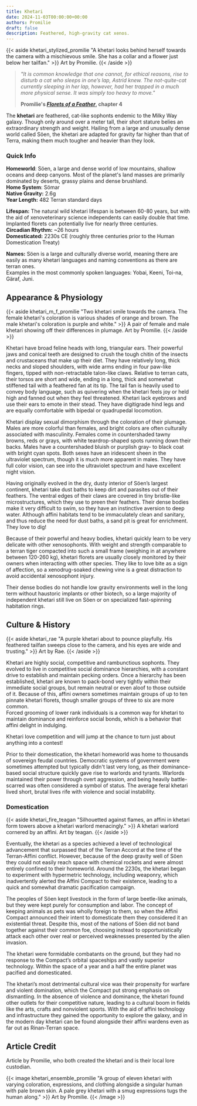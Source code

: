 ```yaml
---
title: Khetari
date: 2024-11-03T00:00:00+00:00
authors: Promilie
draft: false
description: Feathered, high-gravity cat xenos.
---
```

{{< aside khetari_stylized_promilie "A khetari looks behind herself towards the camera with a mischievous smile. She has a collar and a flower just below her tailfan." >}}
    Art by Promilie.
{{< /aside >}}

> _"It is common knowledge that one cannot, for ethical reasons, rise to disturb a cat who sleeps in one’s lap, Astrid knew. The not-quite-cat currently sleeping in her lap, however, had_ her _trapped in a much more physical sense. It was simply too heavy to move."_
> 
> **Promilie's [_Florets of a Feather_](https://archiveofourown.org/works/54477985/chapters/145430536), chapter 4**

The **khetari** are feathered, cat-like sophonts endemic to the Milky Way galaxy. Though only around over a meter tall, their short stature belies an extraordinary strength and weight. Hailing from a large and unusually dense world called Söen, the khetari are adapted for gravity far higher than that of Terra, making them much tougher and heavier than they look.
### Quick Info
**Homeworld**: Söen, a large and dense world of low mountains, shallow oceans and deep canyons. Most of the planet's land masses are primarily dominated by deserts, grassy plains and dense brushland.  
**Home System**: Sömar  
**Native Gravity:** 2.6g  
**Year Length:** 482 Terran standard days

**Lifespan:** The natural wild khetari lifespan is between 60-80 years, but with the aid of xenoveterinary science independents can easily double that time. Implanted florets can potentially live for nearly three centuries.  
**Circadian Rhythm:** ~26 hours  
**Domesticated:** 2230s CE (roughly three centuries prior to the Human Domestication Treaty)

**Names:** Söen is a large and culturally diverse world, meaning there are easily as many khetari languages and naming conventions as there are terran ones.  
Examples in the most commonly spoken languages: Yobai, Keeni, Toi-na, Gäraf, Juni.
## Appearance & Physiology
{{< aside khetari_m_f_promilie "Two khetari smile towards the camera. The female khetari's coloration is various shades of orange and brown. The male khetari's coloration is purple and white." >}}
    A pair of female and male khetari showing off their differences in plumage.
    Art by Promilie.
{{< /aside >}}

Khetari have broad feline heads with long, triangular ears. Their powerful jaws and conical teeth are designed to crush the tough chitin of the insects and crustaceans that make up their diet. They have relatively long, thick necks and sloped shoulders, with wide arms ending in four paw-like fingers, tipped with non-retractable talon-like claws. Relative to terran cats, their torsos are short and wide, ending in a long, thick and somewhat stiffened tail with a feathered fan at its tip. The tail fan is heavily used to convey body language, such as quivering when the khetari feels joy or held high and fanned out when they feel threatened. Khetari lack eyebrows and use their ears to emote in their stead. They have digitigrade hind legs and are equally comfortable with bipedal or quadrupedal locomotion.

Khetari display sexual dimorphism through the coloration of their plumage. Males are more colorful than females, and bright colors are often culturally associated with masculinity. Females come in countershaded tawny browns, reds or grays, with white teardrop-shaped spots running down their backs. Males have a countershaded bluish or purplish gray- to black coat with bright cyan spots. Both sexes have an iridescent sheen in the ultraviolet spectrum, though it is much more apparent in males. They have full color vision, can see into the ultraviolet spectrum and have excellent night vision.

Having originally evolved in the dry, dusty interior of Söen’s largest continent, khetari take dust baths to keep dirt and parasites out of their feathers. The ventral edges of their claws are covered in tiny bristle-like microstructures, which they use to preen their feathers. Their dense bodies make it very difficult to swim, so they have an instinctive aversion to deep water. Although affini habitats tend to be immaculately clean and sanitary, and thus reduce the need for dust baths, a sand pit is great for enrichment. They love to dig!

Because of their powerful and heavy bodies, khetari quickly learn to be very delicate with other xenosophonts. With weight and strength comparable to a terran tiger compacted into such a small frame (weighing in at anywhere between 120-260 kg), khetari florets are usually closely monitored by their owners when interacting with other species. They like to love bite as a sign of affection, so a xenodrug-soaked chewing vine is a great distraction to avoid accidental xenosophont injury.

Their dense bodies do not handle low gravity environments well in the long term without haustoric implants or other biotech, so a large majority of independent khetari still live on Söen or on specialized fast-spinning habitation rings.
## Culture & History
{{< aside khetari_rae "A purple khetari about to pounce playfully. His feathered tailfan sweeps close to the camera, and his eyes are wide and trusting." >}}
    Art by Rae.
{{< /aside >}}

Khetari are highly social, competitive and rambunctious sophonts. They evolved to live in competitive social dominance hierarchies, with a constant drive to establish and maintain pecking orders. Once a hierarchy has been established, khetari are known to pack-bond very tightly within their immediate social groups, but remain neutral or even aloof to those outside of it. Because of this, affini owners sometimes maintain groups of up to ten pinnate khetari florets, though smaller groups of three to six are more common.  
Forced grooming of lower rank individuals is a common way for khetari to maintain dominance and reinforce social bonds, which is a behavior that affini delight in indulging.

Khetari love competition and will jump at the chance to turn just about anything into a contest!

Prior to their domestication, the khetari homeworld was home to thousands of sovereign feudal countries. Democratic systems of government were sometimes attempted but typically didn't last very long, as their dominance-based social structure quickly gave rise to warlords and tyrants. Warlords maintained their power through overt aggression, and being heavily battle-scarred was often considered a symbol of status. The average feral khetari lived short, brutal lives rife with violence and social instability.
### Domestication
{{< aside khetari_fire_teagan "Silhouetted against flames, an affini in khetari form towers above a khetari warlord menacingly." >}}
    A khetari warlord cornered by an affini.
    Art by teagan.
{{< /aside >}}

Eventually, the khetari as a species achieved a level of technological advancement that surpassed that of the Terran Accord at the time of the Terran-Affini conflict. However, because of the deep gravity well of Söen they could not easily reach space with chemical rockets and were almost entirely confined to their homeworld. Around the 2230s, the khetari began to experiment with hypermetric technology, including weaponry, which inadvertently alerted the Affini Compact to their existence, leading to a quick and somewhat dramatic pacification campaign.

The peoples of Söen kept livestock in the form of large beetle-like animals, but they were kept purely for consumption and labor. The concept of keeping animals as pets was wholly foreign to them, so when the Affini Compact announced their intent to domesticate them they considered it an existential threat. Despite this, most of the nations of Söen did not band together against their common foe, choosing instead to opportunistically attack each other over real or perceived weaknesses presented by the alien invasion.

The khetari were formidable combatants on the ground, but they had no response to the Compact’s orbital spaceships and vastly superior technology. Within the space of a year and a half the entire planet was pacified and domesticated.

The khetari’s most detrimental cultural vice was their propensity for warfare and violent domination, which the Compact put strong emphasis on dismantling. In the absence of violence and dominance, the khetari found other outlets for their competitive nature, leading to a cultural boom in fields like the arts, crafts and nonviolent sports. With the aid of affini technology and infrastructure they gained the opportunity to explore the galaxy, and in the modern day khetari can be found alongside their affini wardens even as far out as Rinan-Terran space.
## Article Credit
Article by Promilie, who both created the khetari and is their local lore custodian.

{{< image khetari_ensemble_promilie "A group of eleven khetari with varying coloration, expressions, and clothing alongside a singular human with pale brown skin. A pale grey khetari with a smug expressions tugs the human along." >}}
    Art by Promilie.
{{< /image >}}